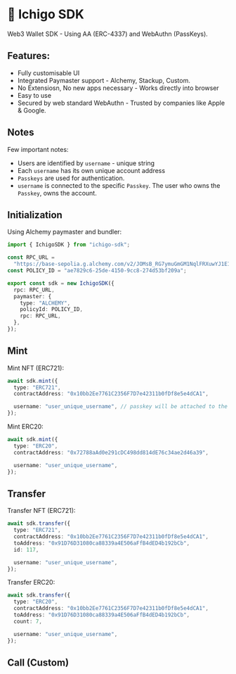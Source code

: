 # 🍓 Ichigo SDK

Web3 Wallet SDK - Using AA (ERC-4337) and WebAuthn (PassKeys).

## Features:

- Fully customisable UI
- Integrated Paymaster support - Alchemy, Stackup, Custom.
- No Extensiosn, No new apps necessary - Works directly into browser
- Easy to use
- Secured by web standard WebAuthn - Trusted by companies like Apple & Google.

## Notes
Few important notes:
* Users are identified by `username` - unique string
* Each `username` has its own unique account address
* `Passkeys` are used for authentication.
* `username` is connected to the specific `Passkey`. The user who owns the `Passkey`, owns the account.

## Initialization

Using Alchemy paymaster and bundler:

```ts
import { IchigoSDK } from "ichigo-sdk";

const RPC_URL =
  "https://base-sepolia.g.alchemy.com/v2/JOMsB_RG7ymuGmGM1NqlFRXuwYJ1E1Yh";
const POLICY_ID = "ae7829c6-25de-4150-9cc8-274d53bf209a";

export const sdk = new IchigoSDK({
  rpc: RPC_URL,
  paymaster: {
    type: "ALCHEMY",
    policyId: POLICY_ID,
    rpc: RPC_URL,
  },
});
```

## Mint

Mint NFT (ERC721):

```ts
await sdk.mint({
  type: "ERC721",
  contractAddress: "0x10bb2Ee7761C2356F7D7e42311b0fDf8e5e4dCA1",

  username: "user_unique_username", // passkey will be attached to the username
});
```

Mint ERC20:

```ts
await sdk.mint({
  type: "ERC20",
  contractAddress: "0x72788aAd0e291cDC498dd814dE76c34ae2d46a39",

  username: "user_unique_username",
});
```

## Transfer

Transfer NFT (ERC721):

```ts
await sdk.transfer({
  type: "ERC721",
  contractAddress: "0x10bb2Ee7761C2356F7D7e42311b0fDf8e5e4dCA1",
  toAddress: "0x91D76D31080ca88339a4E506aFfB4dED4b192bCb",
  id: 117,

  username: "user_unique_username",
});
```

Transfer ERC20:

```ts
await sdk.transfer({
  type: "ERC20",
  contractAddress: "0x10bb2Ee7761C2356F7D7e42311b0fDf8e5e4dCA1",
  toAddress: "0x91D76D31080ca88339a4E506aFfB4dED4b192bCb",
  count: 7,

  username: "user_unique_username",
});
```


## Call (Custom)